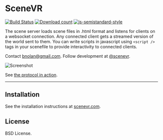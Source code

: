 # SceneVR

[![Build Status](https://travis-ci.org/scenevr/server.svg?branch=master&)](https://travis-ci.org/scenevr/server)
[![Download count](https://img.shields.io/npm/dm/scenevr.svg?style=flat)](https://npmjs.org/package/scenevr)
[![js-semistandard-style](https://img.shields.io/badge/code%20style-semistandard-brightgreen.svg?style=flat-square)](https://github.com/Flet/semistandard)

The scene server loads scene files in .html format and listens for clients on a websocket connection. Any connected client gets a streamed version of the world sent to them. You can write scripts in javascript using `<script />` tags in your scenefile to provide interactivity to connected clients.

Contact [bnolan@gmail.com](mailto:bnolan@gmail.com). Follow development at [@scenevr](http://twitter.com/scenevr/).

![Screenshot](https://pbs.twimg.com/media/B2tuCOKCAAA7VQ7.png:large)

See [the protocol in action](http://www.scenevr.com/protocol.html).

---

## Installation

See the installation instructions at [scenevr.com](http://www.scenevr.com).

## License

BSD License.

